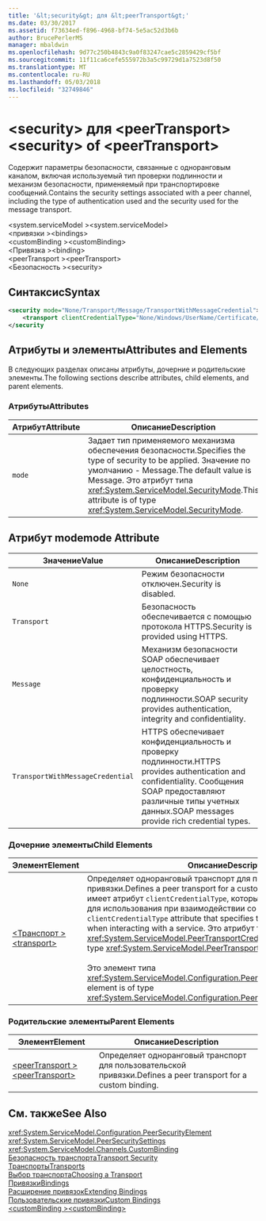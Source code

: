 ```yaml
---
title: '&lt;security&gt; для &lt;peerTransport&gt;'
ms.date: 03/30/2017
ms.assetid: f73634ed-f896-4968-bf74-5e5ac52d3b6b
author: BrucePerlerMS
manager: mbaldwin
ms.openlocfilehash: 9d77c250b4843c9a0f83247cae5c2859429cf5bf
ms.sourcegitcommit: 11f11ca6cefe555972b3a5c99729d1a7523d8f50
ms.translationtype: MT
ms.contentlocale: ru-RU
ms.lasthandoff: 05/03/2018
ms.locfileid: "32749846"
---
```

# <a name="ltsecuritygt-of-ltpeertransportgt"></a><span data-ttu-id="2451e-102">&lt;security&gt; для &lt;peerTransport&gt;</span><span class="sxs-lookup"><span data-stu-id="2451e-102">&lt;security&gt; of &lt;peerTransport&gt;</span></span>
<span data-ttu-id="2451e-103">Содержит параметры безопасности, связанные с одноранговым каналом, включая используемый тип проверки подлинности и механизм безопасности, применяемый при транспортировке сообщений.</span><span class="sxs-lookup"><span data-stu-id="2451e-103">Contains the security settings associated with a peer channel, including the type of authentication used and the security used for the message transport.</span></span>  
  
 <span data-ttu-id="2451e-104">\<system.serviceModel ></span><span class="sxs-lookup"><span data-stu-id="2451e-104">\<system.serviceModel></span></span>  
<span data-ttu-id="2451e-105">\<привязки ></span><span class="sxs-lookup"><span data-stu-id="2451e-105">\<bindings></span></span>  
<span data-ttu-id="2451e-106">\<customBinding ></span><span class="sxs-lookup"><span data-stu-id="2451e-106">\<customBinding></span></span>  
<span data-ttu-id="2451e-107">\<Привязка ></span><span class="sxs-lookup"><span data-stu-id="2451e-107">\<binding></span></span>  
<span data-ttu-id="2451e-108">\<peerTransport ></span><span class="sxs-lookup"><span data-stu-id="2451e-108">\<peerTransport></span></span>  
<span data-ttu-id="2451e-109">\<Безопасность ></span><span class="sxs-lookup"><span data-stu-id="2451e-109">\<security></span></span>  
  
## <a name="syntax"></a><span data-ttu-id="2451e-110">Синтаксис</span><span class="sxs-lookup"><span data-stu-id="2451e-110">Syntax</span></span>  
  
```xml  
<security mode="None/Transport/Message/TransportWithMessageCredential">  
    <transport clientCredentialType="None/Windows/UserName/Certificate/CardSpace" />  
</security  
```  
  
## <a name="attributes-and-elements"></a><span data-ttu-id="2451e-111">Атрибуты и элементы</span><span class="sxs-lookup"><span data-stu-id="2451e-111">Attributes and Elements</span></span>  
 <span data-ttu-id="2451e-112">В следующих разделах описаны атрибуты, дочерние и родительские элементы.</span><span class="sxs-lookup"><span data-stu-id="2451e-112">The following sections describe attributes, child elements, and parent elements.</span></span>  
  
### <a name="attributes"></a><span data-ttu-id="2451e-113">Атрибуты</span><span class="sxs-lookup"><span data-stu-id="2451e-113">Attributes</span></span>  
  
|<span data-ttu-id="2451e-114">Атрибут</span><span class="sxs-lookup"><span data-stu-id="2451e-114">Attribute</span></span>|<span data-ttu-id="2451e-115">Описание</span><span class="sxs-lookup"><span data-stu-id="2451e-115">Description</span></span>|  
|---------------|-----------------|  
|`mode`|<span data-ttu-id="2451e-116">Задает тип применяемого механизма обеспечения безопасности.</span><span class="sxs-lookup"><span data-stu-id="2451e-116">Specifies the type of security to be applied.</span></span> <span data-ttu-id="2451e-117">Значение по умолчанию - Message.</span><span class="sxs-lookup"><span data-stu-id="2451e-117">The default value is Message.</span></span> <span data-ttu-id="2451e-118">Это атрибут типа <xref:System.ServiceModel.SecurityMode>.</span><span class="sxs-lookup"><span data-stu-id="2451e-118">This attribute is of type <xref:System.ServiceModel.SecurityMode>.</span></span>|  
  
## <a name="mode-attribute"></a><span data-ttu-id="2451e-119">Атрибут mode</span><span class="sxs-lookup"><span data-stu-id="2451e-119">mode Attribute</span></span>  
  
|<span data-ttu-id="2451e-120">Значение</span><span class="sxs-lookup"><span data-stu-id="2451e-120">Value</span></span>|<span data-ttu-id="2451e-121">Описание</span><span class="sxs-lookup"><span data-stu-id="2451e-121">Description</span></span>|  
|-----------|-----------------|  
|`None`|<span data-ttu-id="2451e-122">Режим безопасности отключен.</span><span class="sxs-lookup"><span data-stu-id="2451e-122">Security is disabled.</span></span>|  
|`Transport`|<span data-ttu-id="2451e-123">Безопасность обеспечивается с помощью протокола HTTPS.</span><span class="sxs-lookup"><span data-stu-id="2451e-123">Security is provided using HTTPS.</span></span>|  
|`Message`|<span data-ttu-id="2451e-124">Механизм безопасности SOAP обеспечивает целостность, конфиденциальность и проверку подлинности.</span><span class="sxs-lookup"><span data-stu-id="2451e-124">SOAP security provides authentication, integrity and confidentiality.</span></span>|  
|`TransportWithMessageCredential`|<span data-ttu-id="2451e-125">HTTPS обеспечивает конфиденциальность и проверку подлинности.</span><span class="sxs-lookup"><span data-stu-id="2451e-125">HTTPS provides authentication and confidentiality.</span></span> <span data-ttu-id="2451e-126">Сообщения SOAP предоставляют различные типы учетных данных.</span><span class="sxs-lookup"><span data-stu-id="2451e-126">SOAP messages provide rich credential types.</span></span>|  
  
### <a name="child-elements"></a><span data-ttu-id="2451e-127">Дочерние элементы</span><span class="sxs-lookup"><span data-stu-id="2451e-127">Child Elements</span></span>  
  
|<span data-ttu-id="2451e-128">Элемент</span><span class="sxs-lookup"><span data-stu-id="2451e-128">Element</span></span>|<span data-ttu-id="2451e-129">Описание</span><span class="sxs-lookup"><span data-stu-id="2451e-129">Description</span></span>|  
|-------------|-----------------|  
|[<span data-ttu-id="2451e-130">\<Транспорт ></span><span class="sxs-lookup"><span data-stu-id="2451e-130">\<transport></span></span>](../../../../../docs/framework/configure-apps/file-schema/wcf/transport-of-peertransport.md)|<span data-ttu-id="2451e-131">Определяет одноранговый транспорт для пользовательской привязки.</span><span class="sxs-lookup"><span data-stu-id="2451e-131">Defines a peer transport for a custom binding.</span></span> <span data-ttu-id="2451e-132">Этот элемент имеет атрибут `clientCredentialType`, который задает учетные данные для использования при взаимодействии со службой.</span><span class="sxs-lookup"><span data-stu-id="2451e-132">This element has a `clientCredentialType` attribute that specifies the credentials to be used when interacting with a service.</span></span> <span data-ttu-id="2451e-133">Это атрибут типа <xref:System.ServiceModel.PeerTransportCredentialType>.</span><span class="sxs-lookup"><span data-stu-id="2451e-133">This attribute is of type <xref:System.ServiceModel.PeerTransportCredentialType>.</span></span><br /><br /> <span data-ttu-id="2451e-134">Это элемент типа <xref:System.ServiceModel.Configuration.PeerTransportSecurityElement>.</span><span class="sxs-lookup"><span data-stu-id="2451e-134">This element is of type <xref:System.ServiceModel.Configuration.PeerTransportSecurityElement>.</span></span>|  
  
### <a name="parent-elements"></a><span data-ttu-id="2451e-135">Родительские элементы</span><span class="sxs-lookup"><span data-stu-id="2451e-135">Parent Elements</span></span>  
  
|<span data-ttu-id="2451e-136">Элемент</span><span class="sxs-lookup"><span data-stu-id="2451e-136">Element</span></span>|<span data-ttu-id="2451e-137">Описание</span><span class="sxs-lookup"><span data-stu-id="2451e-137">Description</span></span>|  
|-------------|-----------------|  
|[<span data-ttu-id="2451e-138">\<peerTransport ></span><span class="sxs-lookup"><span data-stu-id="2451e-138">\<peerTransport></span></span>](../../../../../docs/framework/configure-apps/file-schema/wcf/peertransport.md)|<span data-ttu-id="2451e-139">Определяет одноранговый транспорт для пользовательской привязки.</span><span class="sxs-lookup"><span data-stu-id="2451e-139">Defines a peer transport for a custom binding.</span></span>|  
  
## <a name="see-also"></a><span data-ttu-id="2451e-140">См. также</span><span class="sxs-lookup"><span data-stu-id="2451e-140">See Also</span></span>  
 <xref:System.ServiceModel.Configuration.PeerSecurityElement>  
 <xref:System.ServiceModel.PeerSecuritySettings>  
 <xref:System.ServiceModel.Channels.CustomBinding>  
 [<span data-ttu-id="2451e-141">Безопасность транспорта</span><span class="sxs-lookup"><span data-stu-id="2451e-141">Transport Security</span></span>](../../../../../docs/framework/wcf/feature-details/transport-security.md)  
 [<span data-ttu-id="2451e-142">Транспорты</span><span class="sxs-lookup"><span data-stu-id="2451e-142">Transports</span></span>](../../../../../docs/framework/wcf/feature-details/transports.md)  
 [<span data-ttu-id="2451e-143">Выбор транспорта</span><span class="sxs-lookup"><span data-stu-id="2451e-143">Choosing a Transport</span></span>](../../../../../docs/framework/wcf/feature-details/choosing-a-transport.md)  
 [<span data-ttu-id="2451e-144">Привязки</span><span class="sxs-lookup"><span data-stu-id="2451e-144">Bindings</span></span>](../../../../../docs/framework/wcf/bindings.md)  
 [<span data-ttu-id="2451e-145">Расширение привязок</span><span class="sxs-lookup"><span data-stu-id="2451e-145">Extending Bindings</span></span>](../../../../../docs/framework/wcf/extending/extending-bindings.md)  
 [<span data-ttu-id="2451e-146">Пользовательские привязки</span><span class="sxs-lookup"><span data-stu-id="2451e-146">Custom Bindings</span></span>](../../../../../docs/framework/wcf/extending/custom-bindings.md)  
 [<span data-ttu-id="2451e-147">\<customBinding ></span><span class="sxs-lookup"><span data-stu-id="2451e-147">\<customBinding></span></span>](../../../../../docs/framework/configure-apps/file-schema/wcf/custombinding.md)
